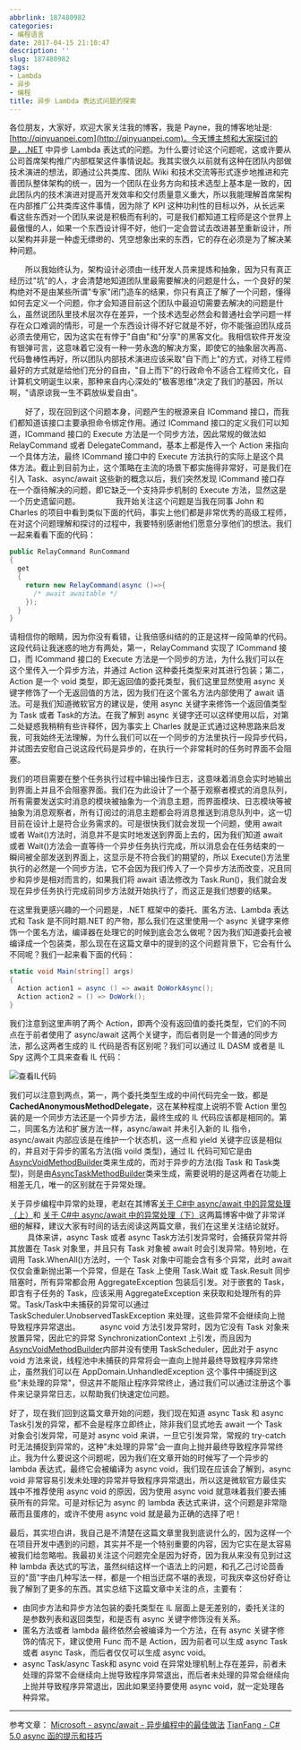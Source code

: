 ```yaml
---
abbrlink: 187480982
categories:
- 编程语言
date: 2017-04-15 21:10:47
description: ''
slug: 187480982
tags:
- Lambda
- 异步
- 编程
title: 异步 Lambda 表达式问题的探索
---
```


各位朋友，大家好，欢迎大家关注我的博客，我是 Payne，我的博客地址是:[http://qinyuanpei.com](http://qinyuanpei.com)。今天博主想和大家探讨的是，.NET 中异步 Lambda 表达式的问题。为什么要讨论这个问题呢，这或许要从公司首席架构推广内部框架这件事情说起。我其实很久以前就有这种在团队内部做技术演进的想法，即通过公共类库、团队 Wiki 和技术交流等形式逐步地推进和完善团队整体架构的统一，因为一个团队在业务方向和技术选型上基本是一致的，因此团队内的技术演进对提高开发效率和交付质量意义重大，所以我能理解首席架构在内部推广公共类库这件事情，因为除了 KPI 这种功利性的目标以外，从长远来看这些东西对一个团队来说是积极而有利的，可是我们都知道工程师是这个世界上最傲慢的人，如果一个东西设计得不好，他们一定会尝试去改进甚至重新设计，所以架构并非是一种虚无缥缈的、凭空想象出来的东西，它的存在必须是为了解决某种问题。

  所以我始终认为，架构设计必须由一线开发人员来提炼和抽象，因为只有真正经历过"坑"的人，才会清楚地知道团队里最需要解决的问题是什么，一个良好的架构绝对不是由某些所谓"专家"闭门造车的结果，你只有真正了解了一个问题，懂得如何去定义一个问题，你才会知道目前这个团队中最迫切需要去解决的问题是什么，虽然说团队里技术层次存在差异，一个技术选型必然会和普通社会学问题一样存在众口难调的情形，可是一个东西设计得不好它就是不好，你不能强迫团队成员必须去使用它，因为这实在有悖于"自由"和"分享"的黑客文化。我相信软件开发没有银弹可言，这意味着它没有一种一劳永逸的解决方案，即使它的抽象层次再高、代码鲁棒性再好，所以团队内部技术演进应该采取"自下而上"的方式，对待工程师最好的方式就是给他们充分的自由，"自上而下"的行政命令不适合工程师文化，自计算机文明诞生以来，那种来自内心深处的"极客思维"决定了我们的基因，所以啊，"请原谅我一生不羁放纵爱自由"。

  好了，现在回到这个问题本身，问题产生的根源来自 ICommand 接口，而我们都知道该接口主要承担命令绑定作用。通过 ICommand 接口的定义我们可以知道，ICommand 接口的 Execute 方法是一个同步方法，因此常规的做法如 RelayCommand 或者 DelegateCommand，基本上都是传入一个 Action 来指向一个具体方法，最终 ICommand 接口中的 Execute 方法执行的实际上是这个具体方法。截止到目前为止，这个策略在主流的场景下都实施得非常好，可是我们在引入 Task、async/await 这些新的概念以后，我们突然发现 ICommand 接口存在一个亟待解决的问题，即它缺乏一个支持异步机制的 Execute 方法，显然这是一个历史遗留问题。
  
  我开始关注这个问题是当我在同事 John 和 Charles 的项目中看到类似下面的代码，事实上他们都是非常优秀的高级工程师，在对这个问题理解和探讨的过程中，我要特别感谢他们愿意分享他们的想法。我们一起来看看下面的代码：
```csharp
public RelayCommand RunCommand
{
  get
  {
    return new RelayCommand(async ()=>{
      /* await awaitable */
    });
  }
}
```
请相信你的眼睛，因为你没有看错，让我倍感纠结的的正是这样一段简单的代码。这段代码让我迷惑的地方有两处，第一，RelayCommand 实现了 ICommand 接口，而 ICommand 接口的 Execute 方法是一个同步的方法，为什么我们可以在这个里传入一个异步方法，并通过 Action 这种委托类型来对其进行包装；第二，Action 是一个 void 类型，即无返回值的委托类型，我们这里显然使用 async 关键字修饰了一个无返回值的方法，因为我们在这个匿名方法内部使用了 await 语法。可是我们知道微软官方的建议是，使用 async 关键字来修饰一个返回值类型为 Task 或者 Task<T>的方法。在我了解到 async 关键字还可以这样使用以后，对第二处疑惑我稍稍有些许释怀，因为事实上 Charles 就是正式通过这种思路来启发我，可我始终无法理解，为什么我们可以在一个同步的方法里执行一段异步代码，并试图去安慰自己说这段代码是异步的，在执行一个非常耗时的任务时界面不会阻塞。

我们的项目需要在整个任务执行过程中输出操作日志，这意味着消息会实时地输出到界面上并且不会阻塞界面。我们在为此设计了一个基于观察者模式的消息队列，所有需要发送实时消息的模块被抽象为一个消息主题，而界面模块、日志模块等被抽象为消息观察者，所有订阅过的消息主题都会将消息推送到消息队列中，这一切目前在设计上是符合业务需求的。可是很快我们就会发现一个问题，使用 await 或者 Wait()方法时，消息并不是实时地发送到界面上去的，因为我们知道 await 或者 Wait()方法会一直等待一个异步任务执行完成，所以消息会在任务结束的一瞬间被全部发送到界面上，这显示是不符合我们的期望的，所以 Execute()方法里执行的必然是一个同步方法，它不会因为我们传入了一个异步方法而改变，况且同步和异步是相对而言的，如果我们将 await 语法修改为 Task.Run()，我们就会发现在异步任务执行完成前同步方法就开始执行了，而这正是我们想要的结果。

在这里我更感兴趣的一个问题是，.NET 框架中的委托、匿名方法、Lambda 表达式和 Task 是不同时期.NET 的产物，那么我们在这里使用一个 async 关键字来修饰一个匿名方法，编译器在处理它的时候到底会怎么做呢？因为我们知道委托会被编译成一个包装类，那么现在在这篇文章中的提到的这个问题背景下，它会有什么不同呢？我们一起来看下面的代码：

```csharp
static void Main(string[] args)
{
  Action action1 = async () => await DoWorkAsync();
  Action action2 = () => DoWork();
}
```

我们注意到这里声明了两个 Action，即两个没有返回值的委托类型，它们的不同点在于前者使用了 async/await 这两个关键字，而后者则是一个普通的同步方法，那么这两者生成的 IL 代码是否有区别呢？我们可以通过 IL DASM 或者是 IL Spy 这两个工具来查看 IL 代码：

![查看IL代码](https://ww1.sinaimg.cn/large/4c36074fly1fzix8rsjiej20sh0g0tav.jpg)

我们可以注意到两点，第一，两个委托类型生成的中间代码完全一致，都是**CachedAnonymousMethodDelegate**，这在某种程度上说明不管 Action 里包装的是一个同步方法还是一个异步方法，最终生成的 IL 代码应该都是相同的。第二，同匿名方法和扩展方法一样，async/await 并未引入新的 IL 指令，async/await 内部应该是在维护一个状态机，这一点和 yield 关键字应该是相似的，并且对于异步的匿名方法(指 voild 类型)，通过 IL 代码可知它是由[AsyncVoidMethodBuilder](http://msdn.microsoft.com/en-us/library/system.runtime.compilerservices.asyncvoidmethodbuilder.aspx)类来生成的，而对于异步的方法(指 Task 和 Task<T>类型)，则是由[AsyncTaskMethodBuilder](http://msdn.microsoft.com/en-us/library/system.runtime.compilerservices.asynctaskmethodbuilder.aspx)类来生成，需要说明的是这两者在功能上相差无几，唯一的区别就在于异常处理。

关于异步编程中异常的处理，老赵在其博客[关于 C#中 async/await 中的异常处理（上）](http://blog.zhaojie.me/2012/04/exception-handling-in-csharp-async-await-1.html)和 [关于 C#中 async/await 中的异常处理（下）](http://blog.zhaojie.me/2012/04/exception-handling-in-csharp-async-await-2.html)这两篇博客中做了非常详细的解释，建议大家有时间的话去阅读这两篇文章，我们在这里关注结论就好。
  
具体来讲，async Task 或者 async Task<T>方法引发异常时，会捕获异常并将其放置在 Task 对象里，并且只有 Task 对象被 await 时会引发异常。特别地，在调用 Task.WhenAll()方法时，一个 Task 对象中可能会含有多个异常，此时 await 仅仅会重新抛出第一个异常，但是在 Task 上使用 Task.Wait 或 Task.Result 同步阻塞时，所有异常都会用 AggregateException 包装后引发。对于嵌套的 Task，即含有子任务的 Task，应该采用 AggregateException 来获取和处理所有的异常。Task/Task<T>中未捕获的异常可以通过 TaskScheduler.UnobservedTaskException 来处理，这些异常不会继续向上抛导致程序异常退出。
  
async void 方法引发异常时，因为它没有 Task 对象来放置异常，因此它的异常 SynchronizationContext 上引发，而且因为[AsyncVoidMethodBuilder](http://msdn.microsoft.com/en-us/library/system.runtime.compilerservices.asyncvoidmethodbuilder.aspx)内部并没有使用 TaskScheduler，因此对于 async void 方法来说，线程池中未捕获的异常将会一直向上抛并最终导致程序异常终止，虽然我们可以在 AppDomain.UnhandledException 这个事件中捕捉到这些"未处理的异常"，但这并不能阻止程序异常终止，通过我们可以通过注册这个事件来记录异常日志，以帮助我们快速定位问题。

好了，现在我们回到这篇文章开始的问题，我们现在知道 async Task 和 async Task<T>引发的异常，都不会是程序立即终止，除非我们显式地去 await 一个 Task 对象会引发异常，可是对 async void 来讲，一旦它引发异常，常规的 try-catch 时无法捕捉到异常的，这种"未处理的异常"会一直向上抛并最终导致程序异常终止。我为什么要说这个问题呢，因为我们在文章开始的时候写了一个异步的 lambda 表达式，最终它会被编译为 async void，我们现在应该会了解到，async void 非常容易引发未处理的异常并导致程序异常退出，所以这是微软官方最佳实践中不推荐使用 async void 的原因，因为使用 async void 就意味着我们要去捕获所有的异常。可是对标记为 async 的 lambda 表达式来讲，这个问题是非常隐蔽而且蛋疼的，或许不使用 async void 就是最为正确的选择了吧！

最后，其实坦白讲，我自己是不清楚在这篇文章里我到底说什么的，因为这样一个在项目开发中遇到的问题，其实并不是一个特别重要的内容，因为它实在是太容易被我们给忽略啦。我最初关注这个问题完全是因为好奇，因为我从来没有见到过这种 lambda 表达式的写法，虽然纠结这样一个语法上的问题，和孔乙己讨论茴香豆的"茴"字由几种写法一样，都是一个相当迂腐不堪的表现，可我庆幸这份好奇让我了解到了更多的东西。其实总结下这篇文章中关注的点，主要有：

* 由同步方法和异步方法包装的委托类型在 IL 层面上是无差别的，委托关注的是参数列表和返回类型，和是否有 async 关键字修饰没有关系。
* 匿名方法或者 lambda 最终依然会被编译为一个方法，在有 async 关键字修饰的情况下，建议使用 Func 而不是 Action，因为前者可以生成 async Task 或者 async Task<T>，而后者仅仅可以生成 async void。
* async Task/async Task<T>和 async void 在异常处理机制上存在差异，前者未处理的异常不会继续向上抛导致程序异常退出，而后者未处理的异常会继续向上抛并导致程序异常退出，因此如果坚持要使用 async void，就一定处理各种异常。



---

参考文章：
[Microsoft - async/await - 异步编程中的最佳做法](https://www.baidu.com/link?url=f9umAhHAgIYBz5X8dwyjUnu1g8w9RCPtJohhtnWsxDW8BdwLHKFVP0hA1sg0PwOTBF6zKP7AlEPZKiDYgLGleK&wd=&eqid=e9ff05d4000bd133000000035921a2ab)
[TianFang - C# 5.0 async 函的提示和技巧](http://www.cnblogs.com/TianFang/archive/2012/12/24/2831341.html)